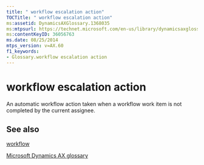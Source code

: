 ```yaml
---
title: " workflow escalation action"
TOCTitle: " workflow escalation action"
ms:assetid: DynamicsAXGlossary.1368035
ms:mtpsurl: https://technet.microsoft.com/en-us/library/dynamicsaxglossary.1368035(v=AX.60)
ms:contentKeyID: 36056763
ms.date: 08/25/2014
mtps_version: v=AX.60
f1_keywords:
- Glossary.workflow escalation action
---
```


# workflow escalation action

An automatic workflow action taken when a workflow work item is not completed by the current assignee.

## See also

[workflow](workflow.md)

[Microsoft Dynamics AX glossary](glossary/microsoft-dynamics-ax-glossary.md)

  


